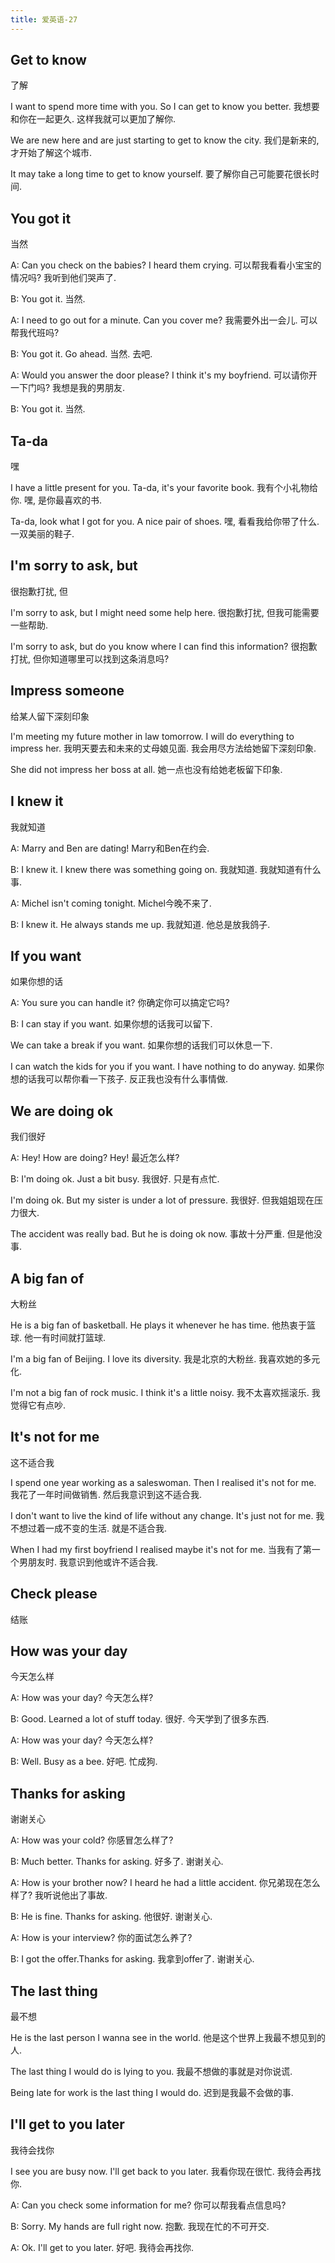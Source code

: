 ```yaml
---
title: 爱英语-27
---
```


## Get to know
了解

I want to spend more time with you. So I can get to know you better.
我想要和你在一起更久. 这样我就可以更加了解你.

We are new here and are just starting to get to know the city.
我们是新来的, 才开始了解这个城市.

It may take a long time to get to know yourself.
要了解你自己可能要花很长时间.

## You got it
当然

A: Can you check on the babies? I heard them crying.
可以帮我看看小宝宝的情况吗? 我听到他们哭声了.

B: You got it.
当然.

A: I need to go out for a minute. Can you cover me?
我需要外出一会儿. 可以帮我代班吗?

B: You got it. Go ahead.
当然. 去吧.

A: Would you answer the door please? I think it's my boyfriend.
可以请你开一下门吗? 我想是我的男朋友.

B: You got it.
当然.

## Ta-da
嘿

I have a little present for you. Ta-da, it's your favorite book.
我有个小礼物给你. 嘿, 是你最喜欢的书.

Ta-da, look what I got for you. A nice pair of shoes.
嘿, 看看我给你带了什么. 一双美丽的鞋子.

## I'm sorry to ask, but
很抱歉打扰, 但

I'm sorry to ask, but I might need some help here.
很抱歉打扰, 但我可能需要一些帮助.

I'm sorry to ask, but do you know where I can find this information?
很抱歉打扰, 但你知道哪里可以找到这条消息吗?

## Impress someone
给某人留下深刻印象

I'm meeting my future mother in law tomorrow. I will do everything to impress her.
我明天要去和未来的丈母娘见面. 我会用尽方法给她留下深刻印象.

She did not impress her boss at all.
她一点也没有给她老板留下印象.

## I knew it
我就知道

A: Marry and Ben are dating!
Marry和Ben在约会.

B: I knew it. I knew there was something going on.
我就知道. 我就知道有什么事.

A: Michel isn't coming tonight.
Michel今晚不来了.

B: I knew it. He always stands me up.
我就知道. 他总是放我鸽子.

## If you want
如果你想的话

A: You sure you can handle it?
你确定你可以搞定它吗?

B: I can stay if you want.
如果你想的话我可以留下.

We can take a break if you want.
如果你想的话我们可以休息一下.

I can watch the kids for you if you want. I have nothing to do anyway.
如果你想的话我可以帮你看一下孩子. 反正我也没有什么事情做.

## We are doing ok
我们很好

A: Hey! How are doing?
Hey! 最近怎么样?

B: I'm doing ok. Just a bit busy.
我很好. 只是有点忙.

I'm doing ok. But my sister is under a lot of pressure.
我很好. 但我姐姐现在压力很大.

The accident was really bad. But he is doing ok now.
事故十分严重. 但是他没事.

## A big fan of
大粉丝

He is a big fan of basketball. He plays it whenever he has time.
他热衷于篮球. 他一有时间就打篮球.

I'm a big fan of Beijing. I love its diversity.
我是北京的大粉丝. 我喜欢她的多元化.

I'm not a big fan of rock music. I think it's a little noisy.
我不太喜欢摇滚乐. 我觉得它有点吵.

## It's not for me
这不适合我

I spend one year working as a saleswoman. Then I realised it's not for me.
我花了一年时间做销售. 然后我意识到这不适合我.

I don't want to live the kind of life without any change. It's just not for me.
我不想过着一成不变的生活. 就是不适合我.

When I had my first boyfriend I realised maybe it's not for me.
当我有了第一个男朋友时. 我意识到他或许不适合我.

## Check please
结账

## How was your day
今天怎么样

A: How was your day?
今天怎么样?

B: Good. Learned a lot of stuff today.
很好. 今天学到了很多东西.

A: How was your day?
今天怎么样?

B: Well. Busy as a bee.
好吧. 忙成狗.

## Thanks for asking
谢谢关心

A: How was your cold?
你感冒怎么样了?

B: Much better. Thanks for asking.
好多了. 谢谢关心.

A: How is your brother now? I heard he had a little accident.
你兄弟现在怎么样了? 我听说他出了事故.

B: He is fine. Thanks for asking.
他很好. 谢谢关心.

A: How is your interview?
你的面试怎么养了?

B: I got the offer.Thanks for asking.
我拿到offer了. 谢谢关心.

## The last thing
最不想

He is the last person I wanna see in the world.
他是这个世界上我最不想见到的人.

The last thing I would do is lying to you.
我最不想做的事就是对你说谎.

Being late for work is the last thing I would do.
迟到是我最不会做的事.

## I'll get to you later
我待会找你

I see you are busy now. I'll get back to you later.
我看你现在很忙. 我待会再找你.

A: Can you check some information for me?
你可以帮我看点信息吗?

B: Sorry. My hands are full right now.
抱歉. 我现在忙的不可开交.

A: Ok. I'll get to you later.
好吧. 我待会再找你.









